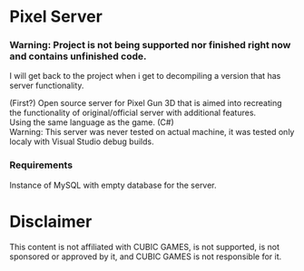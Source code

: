 # Pixel Server

### Warning: Project is not being supported nor finished right now and contains unfinished code.
I will get back to the project when i get to decompiling a version that has server functionality.

(First?) Open source server for Pixel Gun 3D that is aimed into recreating the functionality of original/official server with additional features.  
Using the same language as the game. (C#)  
Warning: This server was never tested on actual machine, it was tested only localy with Visual Studio debug builds.

### Requirements
Instance of MySQL with empty database for the server.

# Disclaimer

This content is not affiliated with CUBIC GAMES, is not supported, is not sponsored or approved by it, and CUBIC GAMES is not responsible for it.
